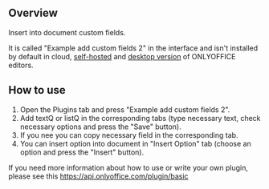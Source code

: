 ## Overview

Insert into document custom fields.

It is called "Example add custom fields 2" in the interface and isn't installed by default in cloud, [self-hosted](https://github.com/ONLYOFFICE/DocumentServer) and [desktop version](https://github.com/ONLYOFFICE/DesktopEditors) of ONLYOFFICE editors. 

## How to use

1. Open the Plugins tab and press "Example add custom fields 2".
2. Add textQ or listQ in the corresponding tabs (type necessary text, check necessary options and press the "Save" button).
3. If you nee you can copy necessary field in the corresponding tab.
4. You can insert option into document in "Insert Option" tab (choose an option and press the "Insert" button).

If you need more information about how to use or write your own plugin, please see this https://api.onlyoffice.com/plugin/basic